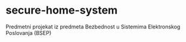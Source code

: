 # secure-home-system
Predmetni projekat iz predmeta Bezbednost u Sistemima Elektronskog Poslovanja (BSEP)
